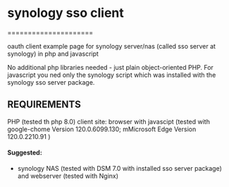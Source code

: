 # synology sso client
=====================

oauth client example page for synology server/nas (called sso server at synology) in php and javascript

No additional php libraries needed - just plain object-oriented PHP.
For javascript you ned only the synology script which was installed with the synology sso server package.

REQUIREMENTS
------------

PHP (tested th php 8.0)
client site: browser with javascipt (tested with google-chome Version 120.0.6099.130; mMicrosoft Edge  Version 120.0.2210.91 )

#### Suggested:
- synology NAS (tested with DSM 7.0 with installed sso server package) and webserver (tested with Nginx)
